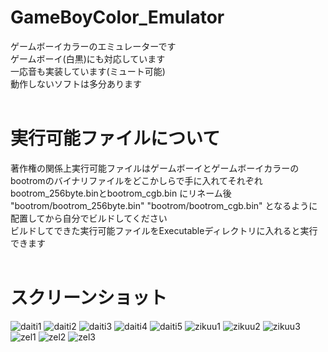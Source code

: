 # GameBoyColor_Emulator
ゲームボーイカラーのエミュレーターです  
ゲームボーイ(白黒)にも対応しています  
一応音も実装しています(ミュート可能)  
動作しないソフトは多分あります  
<br>
# 実行可能ファイルについて
著作権の関係上実行可能ファイルはゲームボーイとゲームボーイカラーのbootromのバイナリファイルをどこかしらで手に入れてそれぞれbootrom_256byte.binとbootrom_cgb.bin にリネーム後  
"bootrom/bootrom_256byte.bin" "bootrom/bootrom_cgb.bin" となるように配置してから自分でビルドしてください  
ビルドしてできた実行可能ファイルをExecutableディレクトリに入れると実行できます  
<br>
# スクリーンショット
![daiti1](https://user-images.githubusercontent.com/81889210/175818793-04951391-7941-4309-b2ef-a15798e1f8b9.png)
![daiti2](https://user-images.githubusercontent.com/81889210/175818797-7c47af59-2f1f-46c3-ad72-61049e04a10f.png)
![daiti3](https://user-images.githubusercontent.com/81889210/175818798-2e4c4bfc-47a9-46a4-a09d-badebe60d25b.png)
![daiti4](https://user-images.githubusercontent.com/81889210/175818799-5d2e4023-3431-44f0-9a35-32d5c38d2cfe.png)
![daiti5](https://user-images.githubusercontent.com/81889210/175818800-75cb660e-7a17-40dd-b86e-305e80ab40ab.png)
![zikuu1](https://user-images.githubusercontent.com/81889210/175818804-571b35e3-0d0e-41a6-8c75-b620d508acc1.png)
![zikuu2](https://user-images.githubusercontent.com/81889210/175818807-eaf9d78c-a925-4d6f-82b8-87542111c1ec.png)
![zikuu3](https://user-images.githubusercontent.com/81889210/175818809-28f470b1-94dc-480a-8fdc-e4c8baf636c4.png)
![zel1](https://user-images.githubusercontent.com/81889210/175523201-933f284a-2f1a-48de-893f-22a130218dbc.png)
![zel2](https://user-images.githubusercontent.com/81889210/175523217-a6510570-8686-4714-8ec7-dc521e7af940.png)
![zel3](https://user-images.githubusercontent.com/81889210/175523219-388bb49b-e198-46f3-bfff-1d217d6ad766.png)

